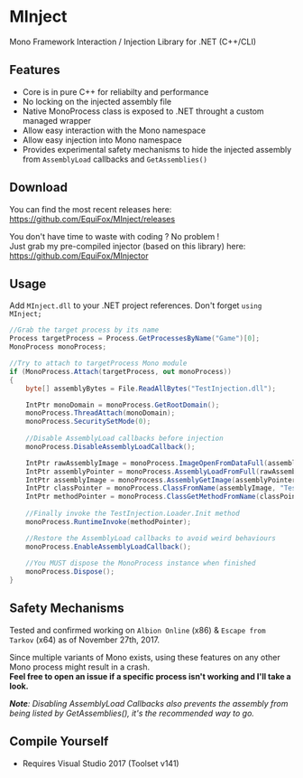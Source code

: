# MInject
Mono Framework Interaction / Injection Library for .NET (C++/CLI)

## Features
- Core is in pure C++ for reliabilty and performance
- No locking on the injected assembly file
- Native MonoProcess class is exposed to .NET throught a custom managed wrapper
- Allow easy interaction with the Mono namespace
- Allow easy injection into Mono namespace
- Provides experimental safety mechanisms to hide the injected assembly from `AssemblyLoad` callbacks and `GetAssemblies()`

## Download
You can find the most recent releases here: https://github.com/EquiFox/MInject/releases  
  
You don't have time to waste with coding ? No problem !  
Just grab my pre-compiled injector (based on this library) here: https://github.com/EquiFox/MInjector

## Usage
Add `MInject.dll` to your .NET project references.
Don't forget `using MInject;`

```c#
//Grab the target process by its name
Process targetProcess = Process.GetProcessesByName("Game")[0];
MonoProcess monoProcess;

//Try to attach to targetProcess Mono module
if (MonoProcess.Attach(targetProcess, out monoProcess))
{
    byte[] assemblyBytes = File.ReadAllBytes("TestInjection.dll");

    IntPtr monoDomain = monoProcess.GetRootDomain();
    monoProcess.ThreadAttach(monoDomain);
    monoProcess.SecuritySetMode(0);
    
    //Disable AssemblyLoad callbacks before injection
    monoProcess.DisableAssemblyLoadCallback();

    IntPtr rawAssemblyImage = monoProcess.ImageOpenFromDataFull(assemblyBytes);
    IntPtr assemblyPointer = monoProcess.AssemblyLoadFromFull(rawAssemblyImage);
    IntPtr assemblyImage = monoProcess.AssemblyGetImage(assemblyPointer);
    IntPtr classPointer = monoProcess.ClassFromName(assemblyImage, "TestInjection", "Loader");
    IntPtr methodPointer = monoProcess.ClassGetMethodFromName(classPointer, "Init");
        
    //Finally invoke the TestInjection.Loader.Init method
    monoProcess.RuntimeInvoke(methodPointer);

    //Restore the AssemblyLoad callbacks to avoid weird behaviours
    monoProcess.EnableAssemblyLoadCallback();    
    
    //You MUST dispose the MonoProcess instance when finished
    monoProcess.Dispose();
}
```

## Safety Mechanisms 
Tested and confirmed working on `Albion Online` (x86) &  `Escape from Tarkov` (x64) as of November 27th, 2017.  
  
Since multiple variants of Mono exists, using these features on any other Mono process might result in a crash.  
**Feel free to open an issue if a specific process isn't working and I'll take a look.**

***Note**: Disabling AssemblyLoad Callbacks also prevents the assembly from being listed by GetAssemblies(), it's the recommended way to go.*

## Compile Yourself
- Requires Visual Studio 2017 (Toolset v141)
